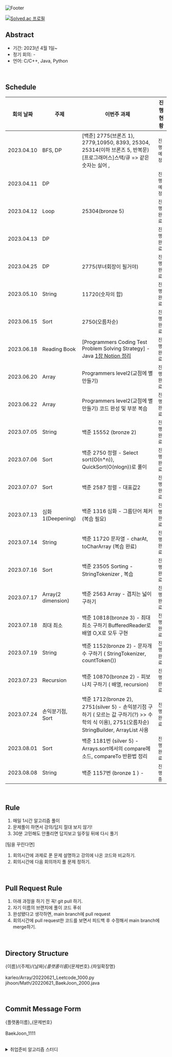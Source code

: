 ![Footer](https://capsule-render.vercel.app/api?type=waving&color=auto&height=200&section=footer&text=Algorithms%20study&fontSize=100)



[![Solved.ac
프로필](http://mazassumnida.wtf/api/v2/generate_badge?boj=karleo)](https://solved.ac/profile/karleo)







## Abstract

- 기간: 2023년 4월 1일~
- 정기 회의: -
- 언어: C/C++, Java, Python

<br>

## Schedule


| **회의 날짜**  | **주제** | **이번주 과제**                                                                                                                                           | **진행 현황** |
|------------|--|------------------------------------------------------------------------------------------------------------------------------------------------------|-----------|
| 2023.04.10 | BFS, DP | [백준] 2775(브론즈 1), 2779,10950, 8393, 25304, 25314(이하 브론즈 5, 반복문) [프로그래머스]스택/큐 => 같은숫자는 싫어 ,                                                           | `진행 예정`   |
| 2023.04.11 | DP |                                                                                                                                                      | `진행 예정`   |
| 2023.04.12 | Loop | 25304(bronze 5)                                                                                                                                      | `진행 완료`   |
| 2023.04.13 | DP |                                                                                                                                                      | `진행 완료`   |
| 2023.04.25 | DP | 2775(부녀회장이 될거야)                                                                                                                                      | `진행 완료`   |
| 2023.05.10 | String | 11720(숫자의 합)                                                                                                                                         | `진행 완료`   |
| 2023.06.15 | Sort | 2750(오름차순)                                                                                                                                           | `진행 완료`   |
| 2023.06.18 | Reading Book | [Programmers Coding Test Problem Solving Strategy] - Java  [1장 Notion 정리](https://www.notion.so/Programmers-Java-0334141765a84fcf8e03793b0c98e3a3?pvs=4) | `진행 완료`   |
| 2023.06.20 | Array | Programmers level2(교점에 별 만들기)                                                                                                                        | `진행 완료`   |
| 2023.06.22 | Array | Programmers level2(교점에 별 만들기) 코드 완성 및 부분 복습                                                                                                          | `진행 완료`   |
| 2023.07.05 | String | 백준 15552 (bronze 2)                                                                                                                                  | `진행 완료`   |
| 2023.07.06 | Sort | 백준 2750 정렬 - Select sort(O(n*n)), QuickSort(O(nlogn))로 풀이                                                                                            | `진행 완료`   |
| 2023.07.07 | Sort | 백준 2587 정렬 - 대표값2                                                                                                                                    | `진행 완료`   |
| 2023.07.13 | 심화1(Deepening) | 백준 1316 심화 - 그룹단어 체커 (복습 필요)                                                                                                          | `진행 완료`   |
| 2023.07.14 | String | 백준 11720 문자열 - charAt, toCharArray (복습 완료)                                                                                                           | `진행 완료`   |
| 2023.07.16 | Sort | 백준 23505 Sorting - StringTokenizer , 복습                                                                                                                 | `진행 완료`   |
| 2023.07.17 | Array(2 dimension) | 백준 2563 Array - 겹치는 넓이 구하기                                                                                                                | `진행 완료`   |
| 2023.07.18 | 최대 최소 | 백준 10818(bronze 3)  - 최대최소 구하기 BufferedReader로 배열 O,X로 모두 구현                                                                                     | `진행 완료`   |
| 2023.07.19 | String | 백준 1152(bronze 2)  - 문자개수 구하기 ( StringTokenizer, countToken())                                                                                        | `진행 완료`   |
| 2023.07.23 | Recursion | 백준 10870(bronze 2)  - 피보나치 구하기 ( 배열, recursion)                                                                                                    | `진행 완료`   |
| 2023.07.24 | 손익분기점, Sort | 백준 1712(bronze 2), 2751(silver 5)  - 손익분기점 구하기 ( 모르는 값 구하기(?) >> 수학의 식 이용), 2751(오름차순) StringBuilder, ArrayList 사용                              | `진행 완료`   |
| 2023.08.01 | Sort | 백준 1181번 (silver 5) - Arrays.sort에서의 compare메소드,  compareTo 반환법 정리                                                                                        | `진행 완료`   |
| 2023.08.08 | String | 백준 1157번 (bronze 1 ) -                                                                                                                                     | `진행 중`   |



<br>

## Rule

1. 매일 1시간 알고리즘 풀이
2. 문제풀이 하면서 강의/답지 절대 보지 않기!
3. 30분 고민해도 안풀리면 답지보고 일주일 뒤에 다시 풀기

[팀을 꾸린다면]
1. 회의시간에 과제로 푼 문제 설명하고 강의에 나온 코드와 비교하기.
2. 회의시간에 다음 회의까지 풀 문제 정하기.



<br>

## Pull Request Rule

1. 아래 과정을 하기 전 꼭! git pull 하기.
2. 자기 이름의 브랜치에 풀이 코드 푸쉬
3. 완성됐다고 생각하면, main branch에 pull request
4. 회의시간에 pull request한 코드를 보면서 피드백 후 수정해서 main branch에 merge하기. 


<br>

## Directory Structure
{이름}/{주제}/{날짜}_{플랫폼이름}_{문제번호}.{파일확장명} <br><br>
karleo/Array/20220621_Leetcode_1000.py <br>
jihoon/Math/20220621_BaekJoon_2000.java <br>


<br>

## Commit Message Form
{플랫폼이름}_{문제번호}
<br><br>
BaekJoon_1111


<br>


<details>
<summary>취업준비 알고리즘 스터디</summary>
<div markdown="1">

## Abstract

- 기간: 2023년 04월 ~ 7월
- 정기 회의: -
- 언어: Java



<br>

## Rule

1. 매일 최소 1문제

[팀이 있다면]
1. 매주 요일 시에 모여서 정기 회의
2. 정기회의날 선정한 2문제, 이번주 좋았던 1문제 코드 리뷰 및 다음에 코드 리뷰할 2문제 선정 
3. 정기회의날 진도 체크하고 미완료 시, 만족될 때까지 집에 못감.

<br>

## Pull Request Rule(If team)

1. 자기 이름의 브랜치에 풀이 코드 푸쉬
2. 완성됐다고 생각하면, main 브랜치에 pull request. 이때, comment에 코드 설명하기.
3. 상대방이 pull request한 코드를 보고 comment에 피드백한 후 merge하기. 


<br>

## Description Method

문제번호. 문제이름
<br>간단한 문제설명
1. 문제 풀이를 위한 접근방식 설명
2. 적용 자료구조, 알고리즘 개념 간단하게 설명
3. 시간 복잡도 계산
4. 사용 라이브러리 간단하게 설명
5. 느낀점


<br>

## Notion Tips
- Ctrl + shift + 방향키로 원하는 글자 선택후
  - Ctrl + b: 글씨 굵게
  - Ctrl + i: 글씨 뉘게됨
  - Ctrl + u: 글씨 밑줄



<br>

## Commit Message Form



<br>

## Schedule



</div>
</details>
